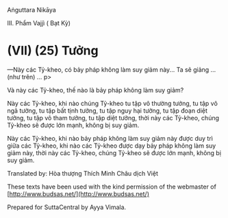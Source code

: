  

Aṅguttara Nikāya

III. Phẩm Vajjì ( Bạt Kỳ)

# (VII) (25) Tưởng

—Này các Tỷ-kheo, có bảy pháp không làm suy giảm này... Ta sẽ giảng … (như trên) … p>

Và này các Tỷ-kheo, thế nào là bảy pháp không làm suy giảm?

Này các Tỷ-kheo, khi nào chúng Tỷ-kheo tu tập vô thường tưởng, tu tập vô ngã tưởng, tu tập bất tịnh tưởng, tu tập nguy hại tưởng, tu tập đoạn diệt tưởng, tu tập vô tham tưởng, tu tập diệt tưởng, thời này các Tỷ-kheo, chúng Tỷ-kheo sẽ được lớn mạnh, không bị suy giảm.

Này các Tỷ-kheo, khi nào bảy pháp không làm suy giảm này được duy trì giữa các Tỷ-kheo, khi nào các Tỷ-kheo được dạy bảy pháp không làm suy giảm này, thời này các Tỷ-kheo, chúng Tỷ-kheo sẽ được lớn mạnh, không bị suy giảm.

Translated by: Hòa thượng Thích Minh Châu dịch Việt

These texts have been used with the kind permission of the webmaster of [http://www.budsas.net/](http://www.budsas.net/)

Prepared for SuttaCentral by Ayya Vimala.
